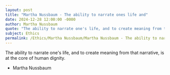 ```yaml
---
layout: post
title: "Martha Nussbaum - The ability to narrate ones life and"
date: 2024-12-28 12:00:00 -0000
author: Martha Nussbaum
quote: "The ability to narrate one's life, and to create meaning from that narrative, is at the core of human dignity."
subject: Ethics
permalink: /Ethics/Martha Nussbaum/Martha Nussbaum - The ability to narrate ones life and
---
```


The ability to narrate one's life, and to create meaning from that narrative, is at the core of human dignity.

- Martha Nussbaum
